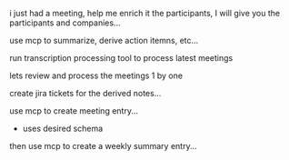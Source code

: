 i just had a meeting, help me enrich it the participants, I will give you the participants and companies...

use mcp to summarize, derive action itemns, etc...

run transcription processing tool to process latest meetings

lets review and process the meetings 1 by one

create jira tickets for the derived notes...

use mcp to create meeting entry...

- uses desired schema

then use mcp to create a weekly summary entry...
